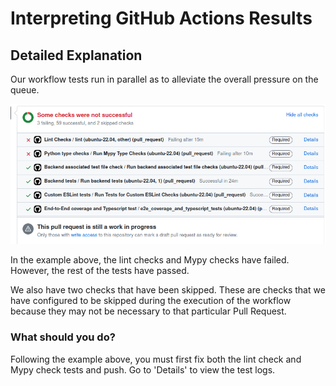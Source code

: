 # Interpreting GitHub Actions Results

## Detailed Explanation

Our workflow tests run in parallel as to alleviate the overall pressure on the queue.

  ![GHCI Status](images/ghciSample.png)

In the example above, the lint checks and Mypy checks have failed. However, the rest of the tests have passed.

We also have two checks that have been skipped. These are checks that we have configured to be skipped during the execution of the workflow because they may not be necessary to that particular Pull Request.

### What should you do?

Following the example above, you must first fix both the lint check and Mypy check tests and push.
Go to 'Details' to view the test logs.

